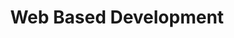 ---
layout: page-with-toc
title: Web Based Development
description: Concept and implementation of web based development system
permalink: /web-dev/
github_edit_url: https://github.com/bagassambega/PersonalNotes/edit/main/_pages/web-based-dev.md
---
